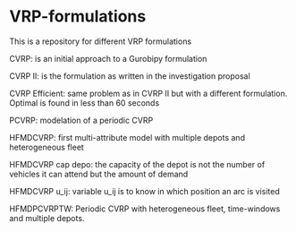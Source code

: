 # VRP-formulations

This is a repository for different VRP formulations

CVRP: is an initial approach to a Gurobipy formulation

CVRP II: is the formulation as written in the investigation proposal

CVRP Efficient: same problem as in CVRP II but with a different formulation. Optimal is found in less than 60 seconds

PCVRP: modelation of a periodic CVRP

HFMDCVRP: first multi-attribute model with multiple depots and heterogeneous fleet

HFMDCVRP cap depo: the capacity of the depot is not the number of vehicles it can attend but the amount of demand

HFMDCVRP u_ij: variable u_ij is to know in which position an arc is visited

HFMDPCVRPTW: Periodic CVRP with heterogeneous fleet, time-windows and multiple depots.
